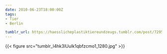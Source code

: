 ```yaml
---
date: 2010-06-23T18:00:00Z
tags:
- Tier
- Berlin

tumblr_url: https://haesslicheplastiktiereundzeugs.tumblr.com/post/729551907
---
```

{{< figure src="tumblr_l4hk3lUulk1qbfzcmo1_1280.jpg" >}}
